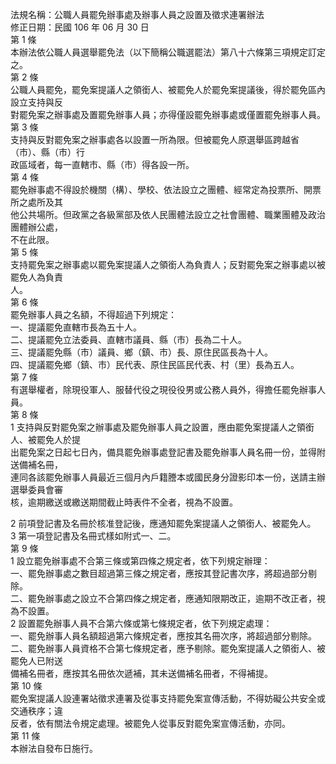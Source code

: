 法規名稱：公職人員罷免辦事處及辦事人員之設置及徵求連署辦法  
修正日期：民國 106 年 06 月 30 日  
第 1 條  
本辦法依公職人員選舉罷免法（以下簡稱公職選罷法）第八十六條第三項規定訂定之。  
第 2 條  
公職人員罷免，罷免案提議人之領銜人、被罷免人於罷免案提議後，得於罷免區內設立支持與反  
對罷免案之辦事處及置罷免辦事人員；亦得僅設罷免辦事處或僅置罷免辦事人員。  
第 3 條  
支持與反對罷免案之辦事處各以設置一所為限。但被罷免人原選舉區跨越省（市）、縣（市）行  
政區域者，每一直轄市、縣（市）得各設一所。  
第 4 條  
罷免辦事處不得設於機關（構）、學校、依法設立之團體、經常定為投票所、開票所之處所及其  
他公共場所。但政黨之各級黨部及依人民團體法設立之社會團體、職業團體及政治團體辦公處，  
不在此限。  
第 5 條  
支持罷免案之辦事處以罷免案提議人之領銜人為負責人；反對罷免案之辦事處以被罷免人為負責  
人。  
第 6 條  
罷免辦事人員之名額，不得超過下列規定：  
一、提議罷免直轄市長為五十人。  
二、提議罷免立法委員、直轄市議員、縣（市）長為二十人。  
三、提議罷免縣（市）議員、鄉（鎮、市）長、原住民區長為十人。  
四、提議罷免鄉（鎮、市）民代表、原住民區民代表、村（里）長為五人。  
第 7 條  
有選舉權者，除現役軍人、服替代役之現役役男或公務人員外，得擔任罷免辦事人員。  
第 8 條  
1 支持與反對罷免案之辦事處及罷免辦事人員之設置，應由罷免案提議人之領銜人、被罷免人於提  
出罷免案之日起七日內，備具罷免辦事處登記書及罷免辦事人員名冊一份，並得附送備補名冊，  
連同各該罷免辦事人員最近三個月內戶籍謄本或國民身分證影印本一份，送請主辦選舉委員會審  
核，逾期繳送或繳送期間截止時表件不全者，視為不設置。  


2 前項登記書及名冊於核准登記後，應通知罷免案提議人之領銜人、被罷免人。  
3 第一項登記書及名冊式樣如附式一、二。  
第 9 條  
1 設立罷免辦事處不合第三條或第四條之規定者，依下列規定辦理：  
一、罷免辦事處之數目超過第三條之規定者，應按其登記書次序，將超過部分剔除。  
二、罷免辦事處之設立不合第四條之規定者，應通知限期改正，逾期不改正者，視為不設置。  
2 設置罷免辦事人員不合第六條或第七條規定者，依下列規定處理：  
一、罷免辦事人員名額超過第六條規定者，應按其名冊次序，將超過部分剔除。  
二、罷免辦事人員資格不合第七條規定者，應予剔除。罷免案提議人之領銜人、被罷免人已附送  
備補名冊者，應按其名冊依次遞補，其未送備補名冊者，不得補提。  
第 10 條  
罷免案提議人設連署站徵求連署及從事支持罷免案宣傳活動，不得妨礙公共安全或交通秩序；違  
反者，依有關法令規定處理。被罷免人從事反對罷免案宣傳活動，亦同。  
第 11 條  
本辦法自發布日施行。  



